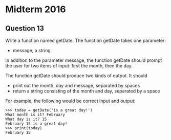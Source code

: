 # Midterm 2016

## Question 13

Write a function named getDate. The function getDate takes one parameter:
- message, a string

In addition to the parameter message, the function getDate should prompt the user for two items of input: first the month, then the day.

The function getDate should produce two kinds of output. It should
- print out the month, day and message, separated by spaces
- return a string consisting of the month and day, separated by a space 

For example, the following would be correct input and output:

```
>>> today = getDate('is a great day!')
What month is it? February
What day is it? 15
February 15 is a great day!
>>> print(today)
February 15
```


